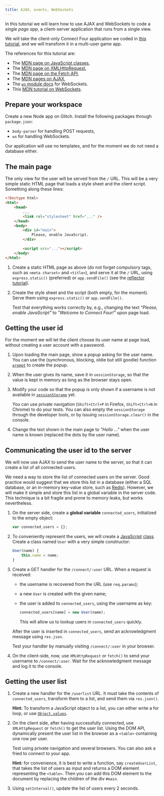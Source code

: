 ```yaml
---
title: AJAX, events, WebSockets
---
```


In this tutorial we will learn how to use AJAX and WebSockets to code
a *single page app*, a client-server application that runs from a
single view.

We will take the client-only Connect Four application we coded in
[this tutorial](tutorial2), and we will transform it in a multi-user
game app.

The references for this tutorial are:

- The [MDN page on JavaScript
  classes](https://developer.mozilla.org/en-US/docs/Web/JavaScript/Reference/Classes),
- The [MDN page on
  XMLHttpRequest](https://developer.mozilla.org/docs/Web/API/XMLHttpRequest),
- The [MDN page on the Fetch
  API](https://developer.mozilla.org/en-US/docs/Web/API/Fetch_API/Using_Fetch),
- The [MDN pages on AJAX](https://developer.mozilla.org/docs/AJAX),
- The [`ws` module docs](https://github.com/websockets/ws) for
  WebSockets.
- This [MDN tutorial on
  WebSockets](https://developer.mozilla.org/en-US/docs/Web/API/WebSockets_API/Writing_WebSocket_client_applications).


## Prepare your workspace

Create a new Node app on Glitch. Install the following packages through `package.json`:

- `body-parser` for handling POST requests,
- `ws` for handling WebSockets.

Our application will use no templates, and for the moment we do not
need a database either.

## The main page

The only view for the user will be served from the `/` URL. This will
be a very simple static HTML page that loads a style sheet and the
client script. Something along these lines:

```html
<!Doctype html>
<html>
    <head>
        ...
        <link rel="stylesheet" href="..." />
    </head>
    <body>
        <div id="main">
            Please, enable JavaScript.
        </div>
        
        <script src="..."></script>
    </body>
</html>
```

1. Create a static HTML page as above (do not forget compulsory tags,
   such as `<meta charset>` and `<title>`), and serve it at the `/`
   URL, using `express.static()` (preferred) or `app.sendFile()` (see
   the [reflector
   tutorial](reflector#intermezzo-serving-static-files)).
   
2. Create the style sheet and the script (both empty, for the
   moment). Serve them using `express.static()` or `app.sendFile()`.
   
   Test that everything works correctly by, e.g., changing the text
   *"Please, enable JavaScript"* to *"Welcome to Connect Four!"* upon
   page load.

## Getting the user id

For the moment we will let the client choose its user name at page
load, without creating a user account with a password.

1. Upon loading the main page, show a popup asking for the user
   name. You can use the (synchronous, blocking, oldie but still
   goodie) function
   [`prompt`](https://developer.mozilla.org/en-US/docs/Web/API/Window/prompt)
   to create the popup.

2. When the user gives its name, save it in `sessionStorage`, so that
   the value is kept in memory as long as the browser stays open.
   
3. Modify your code so that the popup is only shown if a username is
   not available in [`sessionStorage`](../lessons/etat#storage-api)
   yet.
   
   You can use private navigation (`Shift+Ctrl+P` in Firefox,
   `Shift+Ctrl+N` in Chrome) to do your tests. You can also empty the
   `sessionStorage` through the developer tools, or by issuing
   `sessionStorage.clear()` in the console.

4. Change the text shown in the main page to *"Hello ..."* when the
   user name is known (replaced the dots by the user name).
   
## Communicating the user id to the server

We will now use AJAX to send the user name to the server, so that it
can create a list of all connected users.

We need a way to store the list of connected users on the server. Good
practice would suggest that we store this list in a database (either a
SQL database, or an in-memory key-value store, such as
[Redis](http://redis.io/)). However, we will make it simple and store
this list in a global variable in the server code. This technique is a
bit fragile and prone to memory leaks, but works nevertheless.

1. On the server side, create a **global variable** `connected_users`,
   initialized to the empty object:
   
   ```js
   var connected_users = {};
   ```

2. To conveniently represent the users, we will create a
   [JavaScript](../lessons/advanced-js#classes-en-es6)
   [class](https://developer.mozilla.org/en-US/docs/Web/JavaScript/Reference/Classes).
   Create a class named `User` with a very simple constructor:
   
   ```js
   User(name) {
       this.name = name;
   }
   ```

3. Create a GET handler for the `/connect/:user` URL. When a request
   is received:
   
   - the username is recovered from the URL (use `req.params`);
   - a new `User` is created with the given name;
   - the user is added to `connected_users`, using the username as key:
     
     ```js
     connected_users[name] = new User(name);
     ```
     
     This will allow us to lookup users in `connected_users` quickly.

   After the user is inserted in `connected_users`, send an
   acknowledgment message using `res.json`.
   
   Test your handler by manually visiting `/connect/:user` in your
   browser.
   
4. On the client-side, now, use `XMLHttpRequest` or `fetch()` to send
   your username to `/connect/:user`. Wait for the acknowledgment
   message and log it to the console.

## Getting the user list

1. Create a new handler for the `/userlist` URL. It must take the
   contents of `connected_users`, transform them to a list, and send
   them via `res.json()`.
   
   **Hint:** To transform a JavaScript object to a list, you can
   either write a for loop, or use
   [`Object.values`](https://developer.mozilla.org/en-US/docs/Web/JavaScript/Reference/Global_Objects/Object/values).
   
2. On the client side, after having successfully connected, use
   `XMLHttpRequest` or `fetch()` to get the user list. Using the DOM
   API, dynamically present the user list in the browser as a
   `<table>` containing one row per user.
   
   Test using private navigation and several browsers. You can also
   ask a fried to connect to your app.
   
   **Hint:** for convenience, it is best to write a function, say
   `createUserList`, that takes the list of users as input and returns
   a DOM element representing the `<table>`. Then you can add this DOM
   element to the document by replacing the children of the div
   `#main`.

3. Using `setInterval()`, update the list of users every 2 seconds.


